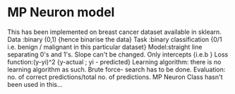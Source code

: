 # MP Neuron model
This has been implemented on breast cancer dataset available in sklearn.
Data :binary (0,1) {hence binarise the data}
Task :binary classification {0/1 i.e. benign / malignant in this particular dataset}
Model:straight line separating 0's and 1's. Slope can't be changed. Only intercepts {i.e.b }
Loss function:(y-yi)^2 {y-actual ; yi - predicted}
Learning algorithm: there is no learning algorithm as such. Brute force- search has to be done.
Evaluation: no. of correct predictions/total no. of predictions.
MP Neuron Class hasn't been used in this...
